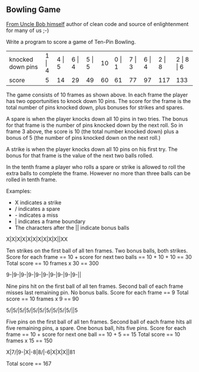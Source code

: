## Bowling Game
[From Uncle Bob himself](http://butunclebob.com/ArticleS.UncleBob.TheBowlingGameKata) author of clean code and source of enlightenment for many of us ;-)

Write a program to score a game of Ten-Pin Bowling.

<table>
<tr><td>knocked down pins</td><td>1 | 4</td><td>4 | 5</td><td>6 | 4</td><td>5 | 5</td><td>10</td><td>0 | 1</td><td>7 | 3</td><td>6 | 4</td><td>2 | 8</td><td>2 | 8 | 6</td></tr>
<tr><td>score</td><td>5</td><td>14</td><td>29</td><td>49</td><td>60</td><td>61</td><td>77</td><td>97</td><td>117</td><td>133</td></tr>
</table>
The game consists of 10 frames as shown above.  In each frame the player has
two opportunities to knock down 10 pins.  The score for the frame is the total
number of pins knocked down, plus bonuses for strikes and spares.

A spare is when the player knocks down all 10 pins in two tries.  The bonus for
that frame is the number of pins knocked down by the next roll.  So in frame 3
above, the score is 10 (the total number knocked down) plus a bonus of 5 (the
number of pins knocked down on the next roll.)

A strike is when the player knocks down all 10 pins on his first try.  The bonus
for that frame is the value of the next two balls rolled.

In the tenth frame a player who rolls a spare or strike is allowed to roll the extra
balls to complete the frame.  However no more than three balls can be rolled in
tenth frame.

Examples:

* X indicates a strike
* / indicates a spare
* \- indicates a miss
* | indicates a frame boundary
* The characters after the || indicate bonus balls

X|X|X|X|X|X|X|X|X|X||XX

Ten strikes on the first ball of all ten frames.
Two bonus balls, both strikes.
Score for each frame == 10 + score for next two 
balls == 10 + 10 + 10 == 30
Total score == 10 frames x 30 == 300


9-|9-|9-|9-|9-|9-|9-|9-|9-|9-||

Nine pins hit on the first ball of all ten frames.
Second ball of each frame misses last remaining pin.
No bonus balls.
Score for each frame == 9
Total score == 10 frames x 9 == 90


5/|5/|5/|5/|5/|5/|5/|5/|5/|5/||5

Five pins on the first ball of all ten frames.
Second ball of each frame hits all five remaining
pins, a spare.
One bonus ball, hits five pins.
Score for each frame == 10 + score for next one
ball == 10 + 5 == 15
Total score == 10 frames x 15 == 150


X|7/|9-|X|-8|8/|-6|X|X|X||81

Total score == 167

